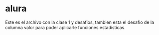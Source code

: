 # alura

Este es el archivo con la clase 1 y desafios, tambien esta el desafio de la columna valor para poder aplicarle funciones estadisticas.
